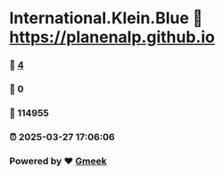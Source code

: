 # International.Klein.Blue :link: https://planenalp.github.io 
### :page_facing_up: [4](https://planenalp.github.io/tag.html) 
### :speech_balloon: 0 
### :hibiscus: 114955 
### :alarm_clock: 2025-03-27 17:06:06 
### Powered by :heart: [Gmeek](https://github.com/Meekdai/Gmeek)
